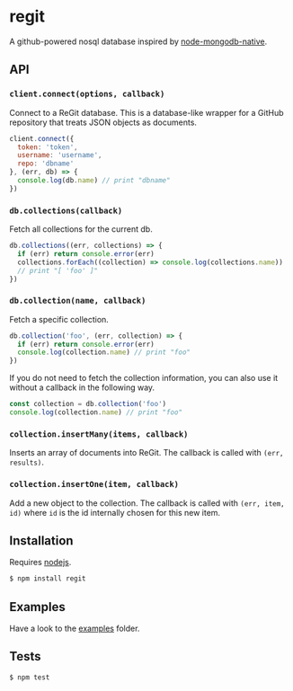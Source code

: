 # regit

A github-powered nosql database inspired by [node-mongodb-native](http://mongodb.github.io/node-mongodb-native/2.0/api/).

## API

### `client.connect(options, callback)`

Connect to a ReGit database. This is a database-like wrapper for a
GitHub repository that treats JSON objects as documents.

```js
client.connect({
  token: 'token',
  username: 'username',
  repo: 'dbname'
}, (err, db) => {
  console.log(db.name) // print "dbname"
})
```

### `db.collections(callback)`

Fetch all collections for the current db.
```js
db.collections((err, collections) => {
  if (err) return console.error(err)
  collections.forEach((collection) => console.log(collections.name))
  // print "[ 'foo' ]"
})
```

### `db.collection(name, callback)`

Fetch a specific collection.
```js
db.collection('foo', (err, collection) => {
  if (err) return console.error(err)
  console.log(collection.name) // print "foo"
})
```

If you do not need to fetch the collection information, you can
also use it without a callback in the following way.
```js
const collection = db.collection('foo')
console.log(collection.name) // print "foo"
```

### `collection.insertMany(items, callback)`

Inserts an array of documents into ReGit. The callback is called
with `(err, results)`.

### `collection.insertOne(item, callback)`

Add a new object to the collection. The callback is called
with `(err, item, id)` where `id` is the id internally chosen
for this new item.

## Installation

Requires [nodejs](http://nodejs.org/).

```sh
$ npm install regit
```

## Examples

Have a look to the [examples](examples) folder.

## Tests

```sh
$ npm test
```
